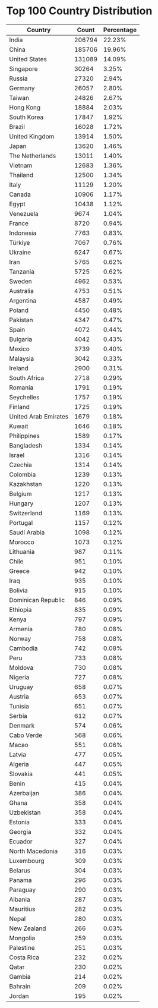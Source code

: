 # Top 100 Country Distribution
| Country | Count | Percentage |
|----|----|----|
| India | 206794 | 22.23% |
| China | 185706 | 19.96% |
| United States | 131089 | 14.09% |
| Singapore | 30264 | 3.25% |
| Russia | 27320 | 2.94% |
| Germany | 26057 | 2.80% |
| Taiwan | 24826 | 2.67% |
| Hong Kong | 18884 | 2.03% |
| South Korea | 17847 | 1.92% |
| Brazil | 16028 | 1.72% |
| United Kingdom | 13914 | 1.50% |
| Japan | 13620 | 1.46% |
| The Netherlands | 13011 | 1.40% |
| Vietnam | 12683 | 1.36% |
| Thailand | 12500 | 1.34% |
| Italy | 11129 | 1.20% |
| Canada | 10906 | 1.17% |
| Egypt | 10438 | 1.12% |
| Venezuela | 9674 | 1.04% |
| France | 8720 | 0.94% |
| Indonesia | 7763 | 0.83% |
| Türkiye | 7067 | 0.76% |
| Ukraine | 6247 | 0.67% |
| Iran | 5765 | 0.62% |
| Tanzania | 5725 | 0.62% |
| Sweden | 4962 | 0.53% |
| Australia | 4753 | 0.51% |
| Argentina | 4587 | 0.49% |
| Poland | 4450 | 0.48% |
| Pakistan | 4347 | 0.47% |
| Spain | 4072 | 0.44% |
| Bulgaria | 4042 | 0.43% |
| Mexico | 3739 | 0.40% |
| Malaysia | 3042 | 0.33% |
| Ireland | 2900 | 0.31% |
| South Africa | 2718 | 0.29% |
| Romania | 1791 | 0.19% |
| Seychelles | 1757 | 0.19% |
| Finland | 1725 | 0.19% |
| United Arab Emirates | 1679 | 0.18% |
| Kuwait | 1646 | 0.18% |
| Philippines | 1589 | 0.17% |
| Bangladesh | 1334 | 0.14% |
| Israel | 1316 | 0.14% |
| Czechia | 1314 | 0.14% |
| Colombia | 1239 | 0.13% |
| Kazakhstan | 1220 | 0.13% |
| Belgium | 1217 | 0.13% |
| Hungary | 1207 | 0.13% |
| Switzerland | 1169 | 0.13% |
| Portugal | 1157 | 0.12% |
| Saudi Arabia | 1098 | 0.12% |
| Morocco | 1073 | 0.12% |
| Lithuania | 987 | 0.11% |
| Chile | 951 | 0.10% |
| Greece | 942 | 0.10% |
| Iraq | 935 | 0.10% |
| Bolivia | 915 | 0.10% |
| Dominican Republic | 846 | 0.09% |
| Ethiopia | 835 | 0.09% |
| Kenya | 797 | 0.09% |
| Armenia | 780 | 0.08% |
| Norway | 758 | 0.08% |
| Cambodia | 742 | 0.08% |
| Peru | 733 | 0.08% |
| Moldova | 730 | 0.08% |
| Nigeria | 727 | 0.08% |
| Uruguay | 658 | 0.07% |
| Austria | 653 | 0.07% |
| Tunisia | 651 | 0.07% |
| Serbia | 612 | 0.07% |
| Denmark | 574 | 0.06% |
| Cabo Verde | 568 | 0.06% |
| Macao | 551 | 0.06% |
| Latvia | 477 | 0.05% |
| Algeria | 447 | 0.05% |
| Slovakia | 441 | 0.05% |
| Benin | 415 | 0.04% |
| Azerbaijan | 386 | 0.04% |
| Ghana | 358 | 0.04% |
| Uzbekistan | 358 | 0.04% |
| Estonia | 333 | 0.04% |
| Georgia | 332 | 0.04% |
| Ecuador | 327 | 0.04% |
| North Macedonia | 316 | 0.03% |
| Luxembourg | 309 | 0.03% |
| Belarus | 304 | 0.03% |
| Panama | 296 | 0.03% |
| Paraguay | 290 | 0.03% |
| Albania | 287 | 0.03% |
| Mauritius | 282 | 0.03% |
| Nepal | 280 | 0.03% |
| New Zealand | 266 | 0.03% |
| Mongolia | 259 | 0.03% |
| Palestine | 251 | 0.03% |
| Costa Rica | 232 | 0.02% |
| Qatar | 230 | 0.02% |
| Gambia | 214 | 0.02% |
| Bahrain | 209 | 0.02% |
| Jordan | 195 | 0.02% |
